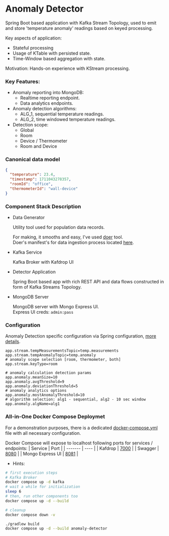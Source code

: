 # Anomaly Detector
Spring Boot based application with Kafka Stream Topology, used to emit and store 'temperature anomaly' readings
based on keyed processing.

Key aspects of application:
  - Stateful processing
  - Usage of KTable with persisted state.
  - Time-Window based aggregation with state.

Motivation: Hands-on experience with KStream processing.

### Key Features:
 - Anomaly reporting into MongoDB:
   - Realtime reporting endpoint.
   - Data analytics endpoints.
 - Anomaly detection algorithms:
   - ALG_1, sequential temperature readings.
   - ALG_2, time windowed temperature readings.
 - Detection scope:
   - Global
   - Room
   - Device / Thermometer
   - Room and Device

### Canonical data model
```json
{
  "temperature": 23.4,
  "timestamp": 1711043278357,
  "roomId": "office",
  "thermometerId": "wall-device"
}
```

### Component Stack Description
- Data Generator
  
  Utility tool used for population data records.

  For making, it smooths and easy, I've used [doer](https://github.com/sygnowski/doer) tool.\
  Doer's manifest's for data ingestion process located [here](data-gen/).

- Kafka Service
  
  Kafka Broker with Kafdrop UI

- Detector Application

  Spring Boot based app with rich REST API and data flows constructed in form of Kafka Streams Topology.

- MongoDB Server
  
  MongoDB server with Mongo Express UI.\
  Express UI creds: `admin:pass`

### Configuration

  Anomaly Detection specific configuration via Spring configuration, [more details](https://docs.spring.io/spring-boot/docs/current/reference/htmlsingle/#features.external-config). 
  
  ```properties
  app.stream.tempMeasurementsTopic=temp.measurements
  app.stream.tempAnomalyTopic=temp.anomaly
  # anomaly scope selection [room, thermometer, both]
  app.stream.keyType=room
  
  # anomaly calculation detection params 
  app.anomaly.meanSize=10
  app.anomaly.avgThreshold=9
  app.anomaly.deviationThreshold=5
  # anomaly analytics options
  app.anomaly.mostAnomalyThreshold=10
  # algorithm selection: alg1 - sequential, alg2 - 10 sec window
  app.anomaly.algName=alg1
  ```

### All-in-One Docker Compose Deploymet

  For a demonstration purposes, there is a dedicated [docker-compose.yml](docker-compose.yml) file with all necessary configuration.

  Docker Compose will expose to localhost following ports for services / endpoints:
  | Service | Port |
  | ------- | ---- |
  | Kafdrop | [7000](http://localhost:7000) |
  | Swagger | [8080](http://localhost:8080/swagger-ui.html#/) |
  | Mongo Express UI | [8081](http://localhost:7000) |

  * Hints:

  ```bash
  # first execution steps
  # Kafka Broker
  docker compose up -d kafka
  # wait a while for initialization
  sleep 6 
  # then, run other components too
  docker compose up -d --build

  ```
  ```bash
  # cleanup
  docker compose down -v
  ```
  ```bash
  ./gradlew build
  docker compose up -d --build anomaly-detector 
  ```
